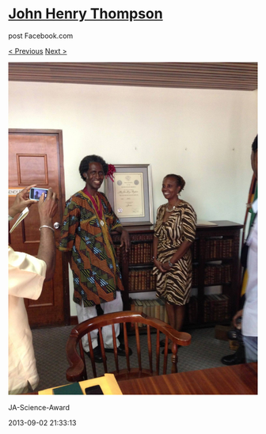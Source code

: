# [John Henry Thompson](../README.md)
post Facebook.com

[< Previous](2013-09-02-41.md) [Next >](2013-09-02-43.md)

[![](../media/2013-09-02/JA-Science-Award-31.jpg)](../README.md)

JA-Science-Award

2013-09-02 21:33:13